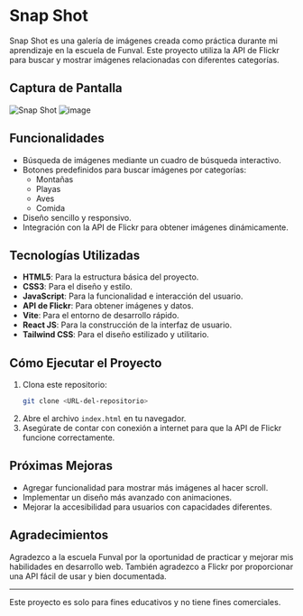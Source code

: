 # Snap Shot

Snap Shot es una galería de imágenes creada como práctica durante mi aprendizaje en la escuela de Funval. Este proyecto utiliza la API de Flickr para buscar y mostrar imágenes relacionadas con diferentes categorías.

## Captura de Pantalla

![Snap Shot](![image](https://github.com/user-attachments/assets/c692bc44-233c-4905-8204-6ec36ec17fc1))
![image](https://github.com/user-attachments/assets/c8ce8ed3-b6d2-4770-a557-6a66485ff74b)


## Funcionalidades

- Búsqueda de imágenes mediante un cuadro de búsqueda interactivo.
- Botones predefinidos para buscar imágenes por categorías:
  - Montañas
  - Playas
  - Aves
  - Comida
- Diseño sencillo y responsivo.
- Integración con la API de Flickr para obtener imágenes dinámicamente.

## Tecnologías Utilizadas

- **HTML5**: Para la estructura básica del proyecto.
- **CSS3**: Para el diseño y estilo.
- **JavaScript**: Para la funcionalidad e interacción del usuario.
- **API de Flickr**: Para obtener imágenes y datos.
- **Vite**: Para el entorno de desarrollo rápido.
- **React JS**: Para la construcción de la interfaz de usuario.
- **Tailwind CSS**: Para el diseño estilizado y utilitario.

## Cómo Ejecutar el Proyecto

1. Clona este repositorio:
   ```bash
   git clone <URL-del-repositorio>
   ```
2. Abre el archivo `index.html` en tu navegador.
3. Asegúrate de contar con conexión a internet para que la API de Flickr funcione correctamente.

## Próximas Mejoras

- Agregar funcionalidad para mostrar más imágenes al hacer scroll.
- Implementar un diseño más avanzado con animaciones.
- Mejorar la accesibilidad para usuarios con capacidades diferentes.

## Agradecimientos

Agradezco a la escuela Funval por la oportunidad de practicar y mejorar mis habilidades en desarrollo web. También agradezco a Flickr por proporcionar una API fácil de usar y bien documentada.

---

Este proyecto es solo para fines educativos y no tiene fines comerciales.
